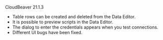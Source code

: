 CloudBeaver 21.1.3

- Table rows can be created and deleted from the Data Editor.
- It is possible to preview scripts in the Data Editor.
- The dialog to enter the credentials appears when you test connections.
- Different UI bugs have been fixed.